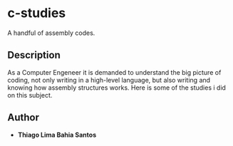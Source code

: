 # c-studies

 A handful of assembly codes.

## Description

As a Computer Engeneer it is demanded to understand the big picture of coding, not only writing in a high-level language, but also writing and knowing how assembly structures works. Here is some of the studies i did on this subject.

## Author

* **Thiago Lima Bahia Santos**
